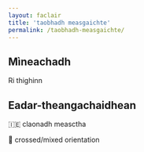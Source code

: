 ```yaml
---
layout: faclair
title: 'taobhadh measgaichte'
permalink: /taobhadh-measgaichte/
---
```


## Mìneachadh

Ri thighinn

## Eadar-theangachaidhean

&#x1f1ee;&#x1f1ea; claonadh measctha

&#x1f3f4;&#xe0067;&#xe0062;&#xe0065;&#xe006e;&#xe0067;&#xe007f; crossed/mixed orientation
